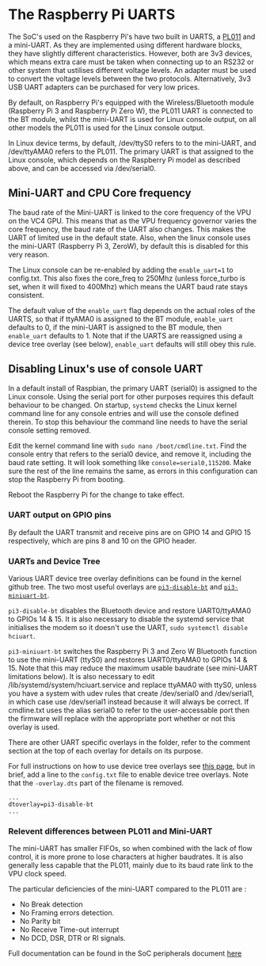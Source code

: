 # The Raspberry Pi UARTS

The SoC's used on the Raspberry Pi's have two built in UARTS, a [PL011](http://infocenter.arm.com/help/index.jsp?topic=/com.arm.doc.ddi0183g/index.html) and a mini-UART. As they are implemented using different hardware blocks, they have slightly different characteristics. However, both are 3v3 devices, which means extra care must be taken when connecting up to an RS232 or other system that ustilises different voltage levels. An adapter must be used to convert the voltage levels between the two protocols. Alternatively, 3v3 USB UART adapters can be purchased for very low prices. 
 
By default, on Raspberry Pi's equipped with the Wireless/Bluetooth module (Raspberry Pi 3 and Raspberry Pi Zero W), the PL011 UART is connected to the BT module, whilst the mini-UART is used for Linux console output, on all other models the PL011 is used for the Linux console output. 

In Linux device terms, by default, /dev/ttyS0 refers to to the mini-UART, and /dev/ttyAMA0 refers to the PL011. The primary UART is that assigned to the Linux console, which depends on the Raspberry Pi model as described above, and can be accessed via /dev/serial0.

## Mini-UART and CPU Core frequency

The baud rate of the Mini-UART is linked to the core frequency of the VPU on the VC4 GPU. This means that as the VPU frequency governor varies the core frequency, the baud rate of the UART also changes. This makes the UART of limited use in the default state. Also, when the linux console uses the mini-UART (Raspberry Pi 3, ZeroW), by default this is disabled for this very reason. 

The Linux console can be re-enabled by adding the `enable_uart=1` to config.txt. This also fixes the core_freq to 250Mhz (unless force_turbo is set, when it will fixed to 400Mhz) which means the UART baud rate stays consistent. 

The default value of the `enable_uart` flag depends on the actual roles of the UARTS, so that if ttyAMA0 is assigned to the BT module, `enable_uart` defaults to 0, if the mini-UART is assigned to the BT module, then `enable_uart` defaults to 1. Note that if the UARTS are reassigned using a device tree overlay (see below), `enable_uart` defaults will still obey this rule.

## Disabling Linux's use of console UART

In a default install of Raspbian, the primary UART (serial0) is assigned to the Linux console. Using the serial port for other purposes requires this default behaviour to be changed. On startup, `systemd` checks the Linux kernel command line for any console entries and will use the console defined therein. To stop this behaviour the command line needs to have the serial console setting removed.

Edit the kernel command line with `sudo nano /boot/cmdline.txt`. Find the console entry that refers to the serial0 device, and remove it, including the baud rate setting. It will look something like `console=serial0,115200`. Make sure the rest of the line remains the same, as errors in this configuration can stop the Raspberry Pi from booting.

Reboot the Raspberry Pi for the change to take effect.

### UART output on GPIO pins

By default the UART transmit and receive pins are on GPIO 14 and GPIO 15 respectively, which are pins 8 and 10 on the GPIO header.

### UARTs and Device Tree

Various UART device tree overlay definitions can be found in the kernel github tree. The two most useful overlays are [`pi3-disable-bt`](https://github.com/raspberrypi/linux/blob/rpi-4.11.y/arch/arm/boot/dts/overlays/pi3-disable-bt-overlay.dts) and [`pi3-miniuart-bt`](https://github.com/raspberrypi/linux/blob/rpi-4.11.y/arch/arm/boot/dts/overlays/pi3-miniuart-bt-overlay.dts).

`pi3-disable-bt` disables the Bluetooth device and restore UART0/ttyAMA0 to GPIOs 14 & 15. It is also necessary to disable the systemd service that initialises the modem so it doesn't use the UART, `sudo systemctl disable hciuart`.

`pi3-miniuart-bt` switches the Raspberry Pi 3 and Zero W Bluetooth function to use the mini-UART (ttyS0) and restores UART0/ttyAMA0 to GPIOs 14 & 15. Note that this may reduce the maximum usable baudrate (see mini-UART limitations below). It is also necessary to edit /lib/systemd/system/hciuart.service and replace ttyAMA0 with ttyS0, unless you have a system with udev rules that create /dev/serial0 and /dev/serial1, in which case use /dev/serial1 instead because it will always be correct. If cmdline.txt uses the alias serial0 to refer to the user-accessable port then the firmware will replace with the appropriate port whether or not this overlay is used.

There are other UART specific overlays in the folder, refer to the comment section at the top of each overlay for details on its purpose.

For full instructions on how to use device tree overlays see [this page](./device-tree.md), but in brief, add a line to the `config.txt` file to enable device tree overlays. Note that the `-overlay.dts` part of the filename is removed.
```
...
dtoverlay=pi3-disable-bt
...
```
### Relevent differences between PL011 and Mini-UART

The mini-UART has smaller FIFOs, so when combined with the lack of flow control, it is more prone to lose characters at higher baudrates. It is also generally less capable that the PL011, mainly due to its baud rate link to the VPU clock speed.

The particular deficiencies of the mini-UART compared to the PL011 are :
- No Break detection
- No Framing errors detection.
- No Parity bit
- No Receive Time-out interrupt
- No DCD, DSR, DTR or RI signals. 

Full documentation can be found in the SoC peripherals document [here](https://www.raspberrypi.org/wp-content/uploads/2012/02/BCM2835-ARM-Peripherals.pdf)
